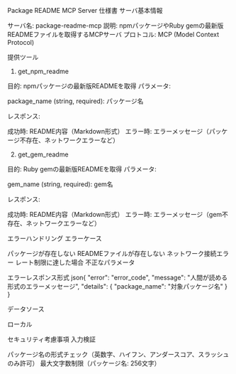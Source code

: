 Package README MCP Server 仕様書
サーバ基本情報

サーバ名: package-readme-mcp
説明: npmパッケージやRuby gemの最新版READMEファイルを取得するMCPサーバ
プロトコル: MCP (Model Context Protocol)

提供ツール
1. get_npm_readme

目的: npmパッケージの最新版READMEを取得
パラメータ:

package_name (string, required): パッケージ名


レスポンス:

成功時: README内容（Markdown形式）
エラー時: エラーメッセージ（パッケージ不存在、ネットワークエラーなど）



2. get_gem_readme

目的: Ruby gemの最新版READMEを取得
パラメータ:

gem_name (string, required): gem名


レスポンス:

成功時: README内容（Markdown形式）
エラー時: エラーメッセージ（gem不存在、ネットワークエラーなど）


エラーハンドリング
エラーケース

パッケージが存在しない
READMEファイルが存在しない
ネットワーク接続エラー
レート制限に達した場合
不正なパラメータ

エラーレスポンス形式
json{
  "error": "error_code",
  "message": "人間が読める形式のエラーメッセージ",
  "details": {
    "package_name": "対象パッケージ名"
  }
}

データソース

ローカル

セキュリティ考慮事項
入力検証

パッケージ名の形式チェック（英数字、ハイフン、アンダースコア、スラッシュのみ許可）
最大文字数制限（パッケージ名: 256文字）
